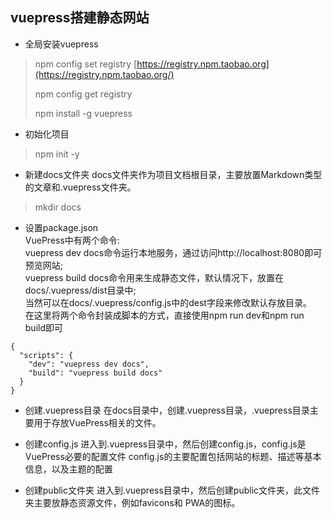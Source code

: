 ## vuepress搭建静态网站  

-  全局安装vuepress
> npm config set registry [https://registry.npm.taobao.org](https://registry.npm.taobao.org/) 
>
> npm config get registry 
>
> npm install -g vuepress

-  初始化项目
> npm init -y

-  新建docs文件夹
docs文件夹作为项目文档根目录，主要放置Markdown类型的文章和.vuepress文件夹。
> mkdir docs

-  设置package.json  
VuePress中有两个命令:  
vuepress dev docs命令运行本地服务，通过访问http://localhost:8080即可预览网站;  
vuepress build docs命令用来生成静态文件，默认情况下，放置在docs/.vuepress/dist目录中;  
当然可以在docs/.vuepress/config.js中的dest字段来修改默认存放目录。  
在这里将两个命令封装成脚本的方式，直接使用npm run dev和npm run build即可
```
{
  "scripts": {
    "dev": "vuepress dev docs",
    "build": "vuepress build docs"
  }
}
```

-  创建.vuepress目录
在docs目录中，创建.vuepress目录，.vuepress目录主要用于存放VuePress相关的文件。

-  创建config.js
进入到.vuepress目录中，然后创建config.js，config.js是VuePress必要的配置文件
config.js的主要配置包括网站的标题、描述等基本信息，以及主题的配置
-  创建public文件夹
进入到.vuepress目录中，然后创建public文件夹，此文件夹主要放静态资源文件，例如favicons和 PWA的图标。
